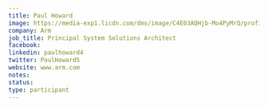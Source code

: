 ```yaml
---
title: Paul Howard
image: https://media-exp1.licdn.com/dms/image/C4E03AQHjb-Mo4PyMrQ/profile-displayphoto-shrink_800_800/0/1551777051714?e=1650499200&v=beta&t=7hkLwUfqb1VmRgp9lvjQBZjzwighbjYTJkWG1ePafaM
company: Arm
job_title: Principal System Solutions Architect
facebook:
linkedin: paulhoward4
twitter: PaulHoward5
website: www.arm.com
notes:
status: 
type: participant
---
```

